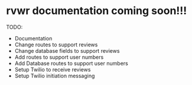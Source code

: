 # rvwr documentation coming soon!!!


TODO:
- Documentation
- Change routes to support reviews
- Change database fields to support reviews
- Add routes to support user numbers
- Add Database routes to support user numbers
- Setup Twilio to receive reviews
- Setup Twilio initiation messaging
